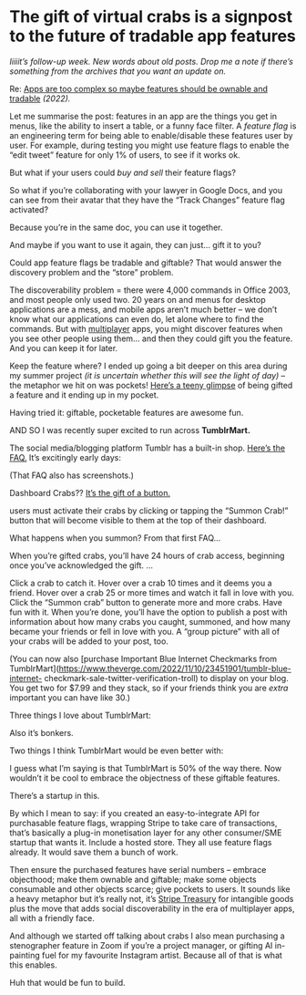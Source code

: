 # The gift of virtual crabs is a signpost to the future of tradable app features

_Iiiiit’s follow-up week. New words about old posts. Drop me a note if there’s
something from the archives that you want an update on._

Re: [Apps are too complex so maybe features should be ownable and
tradable](/home/2022/04/29/adaptive_ui) _(2022)._

Let me summarise the post: features in an app are the things you get in menus,
like the ability to insert a table, or a funny face filter. A _feature flag_
is an engineering term for being able to enable/disable these features user by
user. For example, during testing you might use feature flags to enable the
“edit tweet” feature for only 1% of users, to see if it works ok.

But what if your users could _buy and sell_ their feature flags?

So what if you’re collaborating with your lawyer in Google Docs, and you can
see from their avatar that they have the “Track Changes” feature flag
activated?

Because you’re in the same doc, you can use it together.

And maybe if you want to use it again, they can just… gift it to you?

Could app feature flags be tradable and giftable? That would answer the
discovery problem and the “store” problem.

The discoverability problem = there were 4,000 commands in Office 2003, and
most people only used two. 20 years on and menus for desktop applications are
a mess, and mobile apps aren’t much better – we don’t know what our
applications can even do, let alone where to find the commands. But with
[multiplayer](/home/2022/11/09/map) apps, you might discover features when you
see other people using them… and then they could gift you the feature. And you
can keep it for later.

Keep the feature where? I ended up going a bit deeper on this area during my
summer project _(it is uncertain whether this will see the light of day)_ –
the metaphor we hit on was pockets! [Here’s a teeny
glimpse](https://www.instagram.com/p/CikPhmPq1XM/) of being gifted a feature
and it ending up in my pocket.

Having tried it: giftable, pocketable features are awesome fun.

AND SO I was recently super excited to run across **TumblrMart.**

The social media/blogging platform Tumblr has a built-in shop. [Here’s the
FAQ.](https://help.tumblr.com/hc/en-us/articles/7467765335575-TumblrMart) It’s
excitingly early days:

(That FAQ also has screenshots.)

Dashboard Crabs?? [It’s the gift of a
button.](https://staff.tumblr.com/post/689764170806312960/clack-clack-clack)

users must activate their crabs by clicking or tapping the “Summon Crab!”
button that will become visible to them at the top of their dashboard.

What happens when you summon? From that first FAQ…

When you’re gifted crabs, you’ll have 24 hours of crab access, beginning once
you’ve acknowledged the gift. …

Click a crab to catch it. Hover over a crab 10 times and it deems you a
friend. Hover over a crab 25 or more times and watch it fall in love with you.
Click the “Summon crab” button to generate more and more crabs. Have fun with
it. When you’re done, you’ll have the option to publish a post with
information about how many crabs you caught, summoned, and how many became
your friends or fell in love with you. A “group picture” with all of your
crabs will be added to your post, too.

(You can now also [purchase Important Blue Internet Checkmarks from
TumblrMart](https://www.theverge.com/2022/11/10/23451901/tumblr-blue-internet-
checkmark-sale-twitter-verification-troll) to display on your blog. You get
two for $7.99 and they stack, so if your friends think you are _extra_
important you can have like 30.)

Three things I love about TumblrMart:

Also it’s bonkers.

Two things I think TumblrMart would be even better with:

I guess what I’m saying is that TumblrMart is 50% of the way there. Now
wouldn’t it be cool to embrace the objectness of these giftable features.

There’s a startup in this.

By which I mean to say: if you created an easy-to-integrate API for
purchasable feature flags, wrapping Stripe to take care of transactions,
that’s basically a plug-in monetisation layer for any other consumer/SME
startup that wants it. Include a hosted store. They all use feature flags
already. It would save them a bunch of work.

Then ensure the purchased features have serial numbers – embrace objecthood;
make them ownable and giftable; make some objects consumable and other objects
scarce; give pockets to users. It sounds like a heavy metaphor but it’s really
not, it’s [Stripe Treasury](https://stripe.com/gb/treasury) for intangible
goods plus the move that adds social discoverability in the era of multiplayer
apps, all with a friendly face.

And although we started off talking about crabs I also mean purchasing a
stenographer feature in Zoom if you’re a project manager, or gifting AI in-
painting fuel for my favourite Instagram artist. Because all of that is what
this enables.

Huh that would be fun to build.
